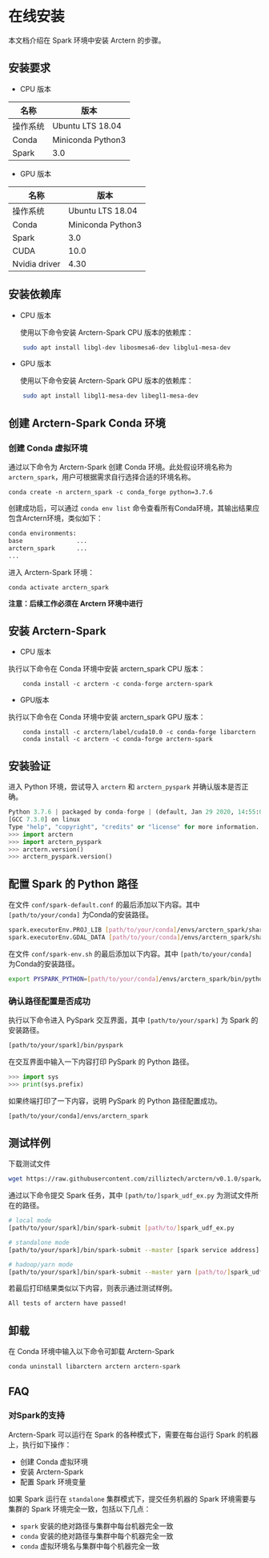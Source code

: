 # 在线安装
本文档介绍在 Spark 环境中安装 Arctern 的步骤。


## 安装要求

* CPU 版本

|  名称    |   版本     |
| ---------- | ------------ |
| 操作系统 |Ubuntu LTS 18.04|
| Conda  | Miniconda Python3  |
| Spark | 3.0  |


* GPU 版本

|  名称    |   版本     |
| ---------- | ------------ |
| 操作系统 |Ubuntu LTS 18.04|
| Conda | Miniconda Python3  |
| Spark | 3.0  |
|CUDA|10.0|
|Nvidia driver|4.30|



## 安装依赖库


* CPU 版本

  使用以下命令安装 Arctern-Spark CPU 版本的依赖库：
```bash
    sudo apt install libgl-dev libosmesa6-dev libglu1-mesa-dev
```

* GPU 版本


  使用以下命令安装 Arctern-Spark GPU 版本的依赖库：
```bash
    sudo apt install libgl1-mesa-dev libegl1-mesa-dev
```



## 创建 Arctern-Spark Conda 环境

### 创建 Conda 虚拟环境

通过以下命令为 Arctern-Spark 创建 Conda 环境。此处假设环境名称为 `arctern_spark`，用户可根据需求自行选择合适的环境名称。

`conda create -n arctern_spark -c conda_forge python=3.7.6`

创建成功后，可以通过 `conda env list` 命令查看所有Conda环境，其输出结果应包含Arctern环境，类似如下：
  
  ```bash
  conda environments:
  base               ...
  arctern_spark      ...
  ...
  ```

 进入 Arctern-Spark 环境：

  `conda activate arctern_spark`


**注意：后续工作必须在 Arctern 环境中进行**



## 安装 Arctern-Spark


* CPU 版本

执行以下命令在 Conda 环境中安装 arctern_spark CPU 版本：

```shell
    conda install -c arctern -c conda-forge arctern-spark
```

* GPU版本

执行以下命令在 Conda 环境中安装 arctern_spark GPU 版本：  

```shell
    conda install -c arctern/label/cuda10.0 -c conda-forge libarctern
    conda install -c arctern -c conda-forge arctern-spark
```

## 安装验证

进入 Python 环境，尝试导入 `arctern` 和 `arctern_pyspark` 并确认版本是否正确。

```python
Python 3.7.6 | packaged by conda-forge | (default, Jan 29 2020, 14:55:04)
[GCC 7.3.0] on linux
Type "help", "copyright", "credits" or "license" for more information.
>>> import arctern
>>> import arctern_pyspark
>>> arctern.version()
>>> arctern_pyspark.version()
```

## 配置 Spark 的 Python 路径

在文件 `conf/spark-default.conf` 的最后添加以下内容。其中 `[path/to/your/conda]` 为Conda的安装路径。

```bash
spark.executorEnv.PROJ_LIB [path/to/your/conda]/envs/arctern_spark/share/proj
spark.executorEnv.GDAL_DATA [path/to/your/conda]/envs/arctern_spark/share/gdal
```

在文件 `conf/spark-env.sh` 的最后添加以下内容。其中 `[path/to/your/conda]` 为Conda的安装路径。

```bash
export PYSPARK_PYTHON=[path/to/your/conda]/envs/arctern_spark/bin/python
```

### 确认路径配置是否成功

执行以下命令进入 PySpark 交互界面，其中 `[path/to/your/spark]` 为 Spark 的安装路径。

```bash
[path/to/your/spark]/bin/pyspark
```

在交互界面中输入一下内容打印 PySpark 的 Python 路径。
```python
>>> import sys
>>> print(sys.prefix)
```

如果终端打印了一下内容，说明 PySpark 的 Python 路径配置成功。

```bash
[path/to/your/conda]/envs/arctern_spark
```

## 测试样例

下载测试文件

```bash
wget https://raw.githubusercontent.com/zilliztech/arctern/v0.1.0/spark/pyspark/examples/gis/spark_udf_ex.py
```

通过以下命令提交 Spark 任务，其中 `[path/to/]spark_udf_ex.py` 为测试文件所在的路径。

```bash
# local mode
[path/to/your/spark]/bin/spark-submit [path/to/]spark_udf_ex.py

# standalone mode
[path/to/your/spark]/bin/spark-submit --master [spark service address] [path/to/]spark_udf_ex.py

# hadoop/yarn mode
[path/to/your/spark]/bin/spark-submit --master yarn [path/to/]spark_udf_ex.py
```

若最后打印结果类似以下内容，则表示通过测试样例。
```bash
All tests of arctern have passed!
```

## 卸载

在 Conda 环境中输入以下命令可卸载 Arctern-Spark

```shell
conda uninstall libarctern arctern arctern-spark
```

## FAQ

### 对Spark的支持

Arctern-Spark 可以运行在 Spark 的各种模式下，需要在每台运行 Spark 的机器上，执行如下操作：

* 创建 Conda 虚拟环境
* 安装 Arctern-Spark
* 配置 Spark 环境变量

如果 Spark 运行在 `standalone` 集群模式下，提交任务机器的 Spark 环境需要与集群的 Spark 环境完全一致，包括以下几点：

* `spark` 安装的绝对路径与集群中每台机器完全一致
* `conda` 安装的绝对路径与集群中每个机器完全一致
* `conda` 虚拟环境名与集群中每个机器完全一致


